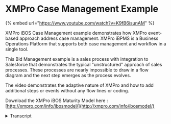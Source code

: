 # XMPro Case Management Example
{% embed url="https://www.youtube.com/watch?v=K9fB6isunAM" %}

XMPro iBOS Case Management example demonstrates how XMPro event-based approach address case management. XMPro iBPMS is a Business Operations Platform that supports both case management and workflow in a single tool.

This Bid Management example is a sales process with integration to Salesforce that demonstrates the typical "unstructured" approach of sales processes. These processes are nearly impossible to draw in a flow diagram and the next step emerges as the process evolves.

The video demonstrates the adaptive nature of XMPro and how to add additional steps or events without any flow lines or coding.

Download the XMPro iBOS Maturity Model here : [http://xmpro.com/info/ibosmodel/](http://xmpro.com/info/ibosmodel/)
<details>
<summary>Transcript</summary>this is a brief example of a case-based

bid management process this is often

referred to as an unstructured process

as the flow is not really defined up

front and the next step will emerge as

you complete the current one it uses XM

Pro's unique event-based architecture

and before we look at a process example

let's have a quick look at what the

process model behind it looks like so

this is the XM Pro Design environment

and in it used by business Champions and

process analysts to create either

workflows or event based processes and

in this example we will focus on the bid

management process which is an event

based or

case-based uh process so if I just

double click on the market and sub

products and services I will look at

Opportunity management as you can see

there's versioning inside this but what

is what is um evident from this model is

that uh these are independent events

that can occur and that is the event

based architecture if I wanted to do a

workflow I could draw arrows between

this and that will enforce a workflow

but from a casebase or unstructured

point of view um a typical bid process

tends to The Next Step will emerge as

you do the current one so what we don't

want to do is enforce what the flows are

we will use business rules to set up uh

guard rails and we'll touch on that as

we step through the example so let's go

back to the example itself

this is the exm pro um end user front

end so this is one of them uh I'm just

going to log in as

Keith in

here uh this is the webbased front end

there's also Outlook

Salesforce and um SharePoint and also

mobile so any process that you see here

is automatically rendered you don't have

to do anything else to get it to render

as a mobile process as a mobile process

or mobile user interface what you'll see

from this and what makes case base

processes unique is that those are all

those independent tasks so these are

some of them so some of the ones that

you see here we've actually allocated to

do um to to to this activity and I can

choose each one of these they are

independent and they're not they are not

workflow to this one at the back later

on towards the end of the example I will

show you how I dynamically add another

activity to this

so let's look at this example uh the

first thing I'm going to do is to read

some data from an external data uh

source and in this instance I'm using

Salesforce so it uses the XM Pro connect

the the XM Pro connector interrogate and

it goes off and brings information back

from the cloud-based um Salesforce in

this example so what it'll do it'll read

some information off there and bring

back some of the CRM information now the

same with that we read we can write back

from this case point of view um the one

thing with with unstructured processes

as you can see here is that they're

still not uncontrolled it's really

important to understand that

unstructured doesn't mean uncontrolled

from a business rules point of view we

can still put up guard rails to make

sure that certain things happen um with

inside the compliance requirements of

our business so in this example uh we

will look if it's a new customer and the

uh and it's a new Target segment and

it's a new technology and the

opportunity value exceeds a certain

number there's a business rule that look

at any combination of this um and in

this instance say this is a million doll

deal or opportunity what will happen

you'll see at the moment it's optional

to send it to a bid review board as soon

as I put the value in there it will then

make it compulsory so it doesn't once

again it doesn't dictate when the bit

review board will happen but what it

does require is that there's a bid

review board that's going to um look at

this because it is a new technology it

is quite a significant deal and it's a

new customer that we haven't dealt with

before so as you can see you can still

use business rules to set up uh the

guard rails for compliance to work with

in this some of the other things that we

can do at this point in time is um

attach

documentation uh we can set up questions

and all of this we can once again update

back to Salesforce in this example um if

you're using another CRM system uh it

would then write it back to the other

CRM system XM connect is covered in a

different uh video in terms of how we

handle integration and how we set up

business entities for that uh one last

item I'd like to cover on this before we

step on to the next step in this in this

example is process goals so because

because I have all these options down

here we need to provide people with some

decision support to able to make the

right decision around what do I want to

do next so some of the things if there

were certain other conditions here we

would uh remove some of the these

buttons dynamically and only for example

leave legal or credit check um but in

this instance uh we can once again bring

in information from the financial system

we can bring in information from the CRM

system and look at uh some of and and

put that on the dashboard uh for

business users to and to help them with

better decision support for this so in

this instance uh Keith uh read something

in the paper or he know something about

this organization and what i''d like to

do is to send it off for a credit check

at this point in time uh if it was a

different scenario or different

requirements he might he may have chosen

to send it off to a margin approval so

as you can see these are Dynamic so in

this instance the example will be that

he he sends it for a credit check I'm

just going to log in as a as uh two or

three steps down the process and I'm

going to log in as

Tim

and I'm just going to do to go to his

to-do list and in that to-do list under

market and sell product and services now

there's notification and escalation so

it'll automatically send a notification

to him via email or SMS um and if

there's no response the normal

escalation processes will happen but in

this instance uh let's look at that one

that came through from

um from Keith that was originated uh

from Keith so if we look at the history

just to see how it came to us so it was

initially done by Keith as you can see

it was a form base that he completed it

then um and he sent it on for a credit

check uh it came to John and this icon

here depicts that John actually uh

wanted to know some more information and

he entered into a discussion so he

clicked on the discussion there and if

we quickly look at the discussion

history you can see that there's some

unstructured discussions happening

inside this so um John went back to

Keith and say is this the same

opportunity as we looked at last month

Keith yes but it was re reissued as a

new project and then John sure will work

on this so you can see the collaboration

Trail is contained within the side the

case traal or the process Trail so this

is a a live order traal of the

information and it's not only the forms

based information that is captured in

here but also the unstructured

conversations that happened at there

you'll also see there's an un adoc task

or unstructured task um that um them

initiated now the the example of that

would be that looking at this there's

certain information and I may realize

that um the CRM system is not updated

with all the right information for

Express Logistics

so I might just send a adoc task to

someone and I can send a task to so I

can just say please review and um I'm

not going to go through the whole

example here but I can say please review

um um CRM

info for this

client uh and I

can I can upload uh attachments uh

screen samples I can send it on to

someone and I can say it needs to go to

Ted to do something due dates the

important thing is if I link it to this

task it will then appear inside this

order Trail as you saw the example if I

don't link it then it just puts a new

task on someone's to-do list and it's

not linked into the history as we have

in this example over here where you can

see it's actually currently linked into

so that gives you the ability to handle

events that is not even defined on here

but that do requ require action

immediate action from someone to do so

looking at the rest of this um screen

you can see we've embedded some more

analytics inside

that um looking at documents that were

associated now this one just has one

example but as you step through the

process and at any at any event at any

step in the process by any diff by any

specific user you can you can see all

the um documents that were associated to

this process it creates a single View

from a case File perspective you can

even preview documents in here so I can

look at that document and it'll download

it from wherever the repository in this

example um uh it's a SharePoint uh it

can be um in a exm Pro File based

solution or um it can be SharePoint or

any one of the document Management

Systems uh out there it's just taking a

few seconds to load off the server uh

and the cloud so there you can see

there's the preview of the document

itself once again the process goals you

can add additional so in the first step

it didn't have the actual versus budget

it just showed the budget and now it

shows actual to this manager because

manager's got a a slightly different

view on things um

and the last thing I'd like to cover on

here is the best next action now this is

a simple best next action um but this is

really trying to help them with decision

support once again there's a number of

things that need to that they have

options to choose from and in this

instance we will look at the previous

history under similar circumstances and

based on that it advises that a legal

review be done this these best next

actions there there's actually a

separate video on this um with a number

of different examples um using external

web services using policy guides all

sorts of things like that to show you

how um or to advise the what the best

next action is key thing for these kinds

of processes you is that you want to

provide decision support uh based on

these that is really just um an example

of how you would step through a a um a

case based or unstructured process where

the events in the back end are not

workflow into it and you can handle a

large number of potential events on a um

as the process emerges or as it steps

through the process I would just like to

make one change and show you example of

the dynamic capability of and I'm just

going to go back as

Keith as you'll recall on his first

screen I just get the password

right as you'll recall on the first

screen Keith had five different options

on here if I go back to to the design

environment in the back endend and um

looking at the properties of that what I

can do is under Dynamic

allocation if I for example want to be

able to add a finance review in there or

um and what I'll do is I'll just call

this

Finance

review I save

that and when I go back to the front end

if I reset this

screen you will see that Finance review

now appear as an option I didn't have to

do any manual wiring in or I didn't have

to draw any flow diagrams I didn't have

to do anything to get um that option

onto the screen so that's really how

easy it is

to add new activities or events on the

Fly thank you for watching this video

and uh please come back to watch some of

the others showing some of the other

functionality inside exm pro thank you

for your time
</details>